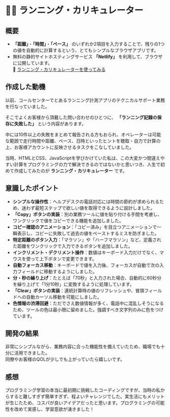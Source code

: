 # 🏃‍♂️ ランニング・カリキュレーター

## 概要
- **「距離」**・**「時間」**・**「ペース」** のいずれか2項目を入力することで、残りの1つの値を自動的に計算するという、とてもシンプルなブラウザアプリです。
- 無料の静的サイトホスティングサービス **「Netlify」** を利用して、ブラウザに公開しています。  
🔗 [ランニング・カリキュレーターを使ってみる](https://running-calculator.netlify.app/)

## 作成した動機
以前、コールセンターでとあるランニング計測アプリのテクニカルサポート業務を行なっていました。

そこでよくお客様から頂戴した問い合わせのひとつに、 **「ランニング記録の保存に失敗した」** という内容があります。

中には10件以上の失敗をまとめて報告される方もおられ、オペレーターは可能な範囲で走行時間や距離、ペース、日時といったヒントを聴取・自力で計算の上、お客様アカウントに反映させるタスクをこなしていました。

当時、HTMLとCSS、JavaScriptを学びかけていた私は、この大変かつ間違えやすい計算をプログラミングの力で解決できるのではないかと思いつき、人生で初めて作成してみたのが **ランニング・カリキュレーター** です。

## 意識したポイント
- **シンプルな操作性**：ヘルプデスクの電話対応には時間の節約が求められるため、迷わず最短ステップで欲しい値を取得できるように設計しました。
- **「Copy」ボタンの実装**：別の業務ツールに値を貼り付ける手間を考慮し、ワンクリックで値をコピーできる機能を追加しました。
- **コピー確認のアニメーション**：「コピー済み」を目立つアニメーションで一瞬表示し、コピーに失敗して過去の値をペーストするミスを防ぎました。
- **特定距離のボタン入力**：「マラソン」や「ハーフマラソン」など、定義された距離をワンクリックで入力できるボタンを追加しました。
- **インクリメント・デクリメント操作**：数値はキーボード入力だけでなく、マウスを使って上下ボタンで変更できます。
- **自動フォーカス移動**：キーボードで値を入力後、フォーカスが自動で次の入力フィールドに移動するようにしました。
- **分・秒の繰り上げ**：たとえば「70秒」と入力された場合、自動的に60秒分を繰り上げて「1分10秒」に変換するように処理しています。
- **「Clear」ボタンの実装**：連続計算時の値のリフレッシュや、冒頭フィールドへの自動カーソル移動を可能にしました。
- **色情報の渋滞回避**：ただでさえ数値情報が多く、電話中に混乱しそうになるため、ツールの色は最小限に留めました。強調すべき文字列のみに色をつけています。

## 開発の結果
非常にシンプルながら、業務内容に合った機能性を備えていたため、職場でも十分に活用できました。  
同僚やお客様のQOLが少しでも上がっていたら嬉しいです。

## 感想
プログラミング学習の本当に最初期に挑戦したコーディングですが、当時の私からすると難しすぎず簡単すぎず、程よいチャレンジでした。実生活にもメリットが生じたため、コスパが良いアイデアだったと思います。プログラミングの可能性を改めて実感し、学習意欲が湧きました！